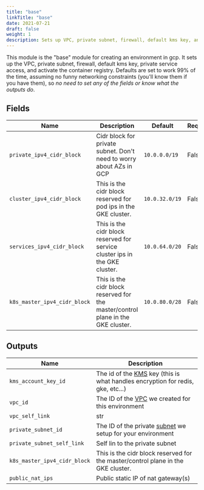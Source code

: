 ```yaml
---
title: "base"
linkTitle: "base"
date: 2021-07-21
draft: false
weight: 1
description: Sets up VPC, private subnet, firewall, default kms key, and private service access. Also activates the container registry
---
```


This module is the "base" module for creating an environment in gcp. It sets up the VPC, private subnet, firewall,
default kms key, private service access, and activate the container registry. Defaults are set to work 99% of the time, assuming no funny
networking constraints (you'll know them if you have them), so _no need to set any of the fields or know what the outputs do_.


## Fields


| Name      | Description | Default | Required |
| ----------- | ----------- | ------- | -------- |
| `private_ipv4_cidr_block` | Cidr block for private subnet. Don't need to worry about AZs in GCP | `10.0.0.0/19` | False |
| `cluster_ipv4_cidr_block` | This is the cidr block reserved for pod ips in the GKE cluster. | `10.0.32.0/19` | False |
| `services_ipv4_cidr_block` | This is the cidr block reserved for service cluster ips in the GKE cluster. | `10.0.64.0/20` | False |
| `k8s_master_ipv4_cidr_block` | This is the cidr block reserved for the master/control plane in the GKE cluster. | `10.0.80.0/28` | False |

## Outputs


| Name      | Description |
| ----------- | ----------- |
| `kms_account_key_id` | The id of the [KMS](https://cloud.google.com/security-key-management) key (this is what handles encryption for redis, gke, etc...) |
| `vpc_id` | The ID of the [VPC](https://cloud.google.com/vpc/docs/vpc) we created for this environment |
| `vpc_self_link` | str |
| `private_subnet_id` | The ID of the private [subnet](https://cloud.google.com/vpc/docs/vpc#subnet-ranges) we setup for your environment |
| `private_subnet_self_link` | Self lin to the private subnet |
| `k8s_master_ipv4_cidr_block` | This is the cidr block reserved for the master/control plane in the GKE cluster. |
| `public_nat_ips` | Public static IP of nat gateway(s) |